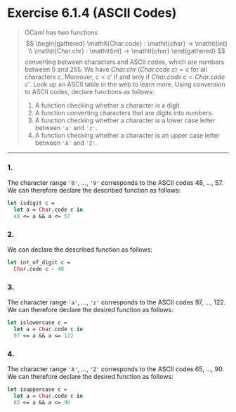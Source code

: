 # Exercise 6.1.4 (ASCII Codes)

> OCaml has two functions
> $$
> \begin{gathered}
>   \mathit{Char.code} : \mathit{char} → \mathit{int} \\
>   \mathit{Char.chr} : \mathit{int} → \mathit{char}
> \end{gathered}
> $$
> converting between characters and ASCII codes, which are numbers between 0 and 255.
> We have $\mathit{Char.chr} \; (\mathit{Char.code} \; c) = c$ for all characters $c$.
> Moreover, $c < c'$ if and only if $\mathit{Char.code} \; c < \mathit{Char.code} \; c'$. Look up an ASCII table in the web to learn more.
> Using conversion to ASCII codes, declare functions as follows:
> 1. A function checking whether a character is a digit.
> 2. A function converting characters that are digits into numbers.
> 3. A function checking whether a character is a lower case letter between `'a'` and `'z'`.
> 4. A function checking whether a character is an upper case letter between `'A'` and `'Z'`.

---

### 1.

The character range `'0'`, …, `'9'` corresponds to the ASCII codes 48, …, 57.
We can therefore declare the described function as follows:
```ocaml
let isdigit c =
  let a = Char.code c in
  48 <= a && a <= 57
```

### 2.

We can declare the described function as follows:
```ocaml
let int_of_digit c =
  Char.code c - 48
```

### 3.

The character range `'a'`, …, `'z'` corresponds to the ASCII codes 97, …, 122.
We can therefore declare the desired function as follows:
```ocaml
let islowercase c =
  let a = Char.code c in
  97 <= a && a <= 122
```

### 4.

The character range `'A'`, …, `'Z'` corresponds to the ASCII codes 65, …, 90.
We can therefore declare the desired function as follows:
```ocaml
let isuppercase c =
  let a = Char.code c in
  65 <= a && a <= 90
```

